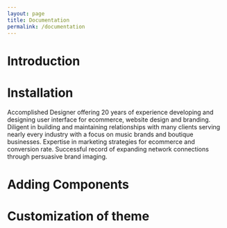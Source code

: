 ```yaml
---
layout: page
title: Documentation
permalink: /documentation
---
```


# Introduction


# Installation
Accomplished Designer offering 20 years of experience developing and designing user interface for ecommerce, website design and branding. Diligent in building and maintaining relationships with many clients serving nearly every industry with a focus on music brands and boutique businesses. Expertise in marketing strategies for ecommerce and conversion rate. Successful record of expanding network connections through persuasive brand imaging. 

# Adding Components

# Customization of theme

